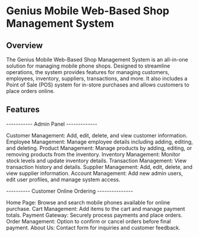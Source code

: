 # Genius Mobile Web-Based Shop Management System

## Overview
The Genius Mobile Web-Based Shop Management System is an all-in-one solution for managing mobile phone shops. Designed to streamline operations, the system provides features for managing customers, employees, inventory, suppliers, transactions, and more. It also includes a Point of Sale (POS) system for in-store purchases and allows customers to place orders online.

## Features

----------- Admin Panel -------------

Customer Management: Add, edit, delete, and view customer information.
Employee Management: Manage employee details including adding, editing, and deleting.
Product Management: Manage products by adding, editing, or removing products from the inventory.
Inventory Management: Monitor stock levels and update inventory details.
Transaction Management: View transaction history and details.
Supplier Management: Add, edit, delete, and view supplier information.
Account Management: Add new admin users, edit user profiles, and manage system access.

---------- Customer Online Ordering ---------------

Home Page: Browse and search mobile phones available for online purchase.
Cart Management: Add items to the cart and manage payment totals.
Payment Gateway: Securely process payments and place orders.
Order Management: Option to confirm or cancel orders before final payment.
About Us: Contact form for inquiries and customer feedback.

